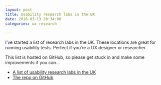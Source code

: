 ```yaml
---
layout: post  
title: Usability research labs in the UK  
date: 2016-03-13 20:34:00  
categories: ux research
  
---
```


I’ve started a list of research labs in the UK. These locations are great for running usability tests. Perfect if you’re a UX designer or researcher.

<!--more-->

This list is hosted on GitHub, so please get stuck in and make some improvements if you can…

- [A list of usability research labs in the UK](http://benjystanton.github.io/usability-labs/)
- [The repo on GitHub](https://github.com/benjystanton/usability-labs)

